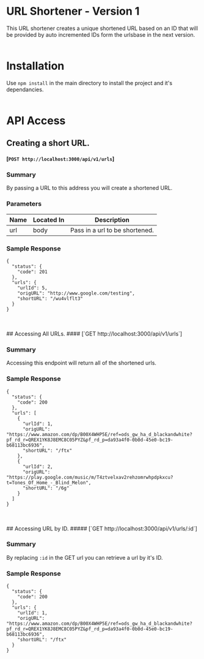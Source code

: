 # URL Shortener - Version 1
This URL shortener creates a unique shortened URL based on an ID that will be provided by auto incremented IDs form the urlsbase in the next version.
<br>
<br>
# Installation
Use `npm install` in the main directory to install the project and it's dependancies.
<br>
<br>
# API Access

## Creating a short URL.
#### [`POST http://localhost:3000/api/v1/urls`]

### Summary
By passing a URL to this address you will create a shortened URL.

### Parameters
  Name  |  Located In  |  Description
--------|--------------|-------------
   url  |     body     |  Pass in a url to be shortened.

### Sample Response
```
{
  "status": {
    "code": 201
  },
  "urls": {
    "urlId": 5,
    "origURL": "http://www.google.com/testing",
    "shortURL": "/wu4vlflt3"
  }
}
```
<br>
<br>
## Accessing All URLs.
#### [`GET http://localhost:3000/api/v1/urls`]

### Summary
Accessing this endpoint will return all of the shortened urls.

### Sample Response
```
{
  "status": {
    "code": 200
  },
  "urls": [
    {
      "urlId": 1,
      "origURL": "https://www.amazon.com/dp/B00X4WHP5E/ref=ods_gw_ha_d_blackandwhite?pf_rd_r=QREX1YK8J8EMC8C05PYZ&pf_rd_p=da93a4f0-0b0d-45e0-bc19-b68113bc6936",
      "shortURL": "/ftx"
    },
    {
      "urlId": 2,
      "origURL": "https://play.google.com/music/m/T4ztvelxav2rehzomrwhpdpkxcu?t=Tones_Of_Home_-_Blind_Melon",
      "shortURL": "/6g"
    }
  ]
}
```
<br>
<br>
## Accessing URL by ID.
##### [`GET http://localhost:3000/api/v1/urls/:id`]

### Summary
By replacing `:id` in the GET url you can retrieve a url by it's ID.

### Sample Response
```
{
  "status": {
    "code": 200
  },
  "urls": {
    "urlId": 1,
    "origURL": "https://www.amazon.com/dp/B00X4WHP5E/ref=ods_gw_ha_d_blackandwhite?pf_rd_r=QREX1YK8J8EMC8C05PYZ&pf_rd_p=da93a4f0-0b0d-45e0-bc19-b68113bc6936",
    "shortURL": "/ftx"
  }
}
```